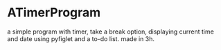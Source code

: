 # ATimerProgram
a simple program with timer, take a break option, displaying current time and date using pyfiglet and a to-do list. made in 3h.
